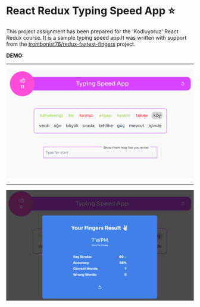 # React Redux Typing Speed App :star:

This project assignment has been prepared for the 'Kodluyoruz' React Redux course. It is a sample typing speed app.It was written with support from the [trombonist76/redux-fastest-fingers](https://github.com/trombonist76/redux-fastest-fingers/tree/main) project.

**DEMO:** 

---

![preview](prev1.png)

---

![preview2](prev2.png)



